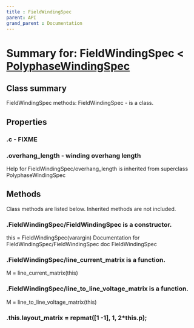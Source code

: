```yaml
---
title : FieldWindingSpec
parent: API
grand_parent : Documentation
---
```

# Summary for: **FieldWindingSpec**  < [PolyphaseWindingSpec](PolyphaseWindingSpec.html)

## Class summary

FieldWindingSpec methods:
FieldWindingSpec - is a class.

## Properties

### .**c** - FIXME

### .**overhang_length** - winding overhang length
Help for FieldWindingSpec/overhang_length is inherited from superclass PolyphaseWindingSpec


## Methods

Class methods are listed below. Inherited methods are not included.

### .**FieldWindingSpec**/FieldWindingSpec is a constructor.
this = FieldWindingSpec(varargin)
Documentation for FieldWindingSpec/FieldWindingSpec
doc FieldWindingSpec

### .FieldWindingSpec/**line_current_matrix** is a function.
M = line_current_matrix(this)

### .FieldWindingSpec/**line_to_line_voltage_matrix** is a function.
M = line_to_line_voltage_matrix(this)

### .this.layout_matrix = repmat([1 -1], 1, 2*this.p);



